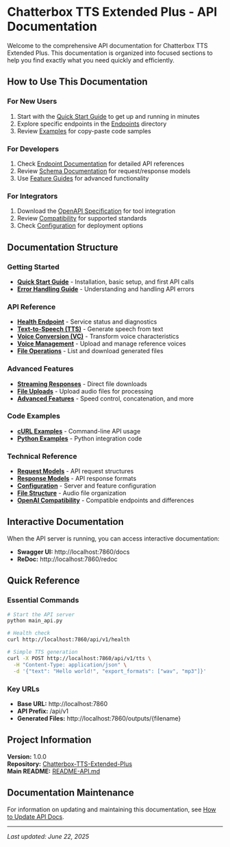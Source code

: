# Chatterbox TTS Extended Plus - API Documentation

Welcome to the comprehensive API documentation for Chatterbox TTS Extended Plus. This documentation is organized into focused sections to help you find exactly what you need quickly and efficiently.

## How to Use This Documentation

### For New Users
1. Start with the [Quick Start Guide](quick-start.md) to get up and running in minutes
2. Explore specific endpoints in the [Endpoints](endpoints/) directory
3. Review [Examples](schemas/examples/) for copy-paste code samples

### For Developers
1. Check [Endpoint Documentation](endpoints/) for detailed API references
2. Review [Schema Documentation](schemas/) for request/response models
3. Use [Feature Guides](guides/) for advanced functionality

### For Integrators
1. Download the [OpenAPI Specification](openapi.yaml) for tool integration
2. Review [Compatibility](reference/compatibility.md) for supported standards
3. Check [Configuration](reference/configuration.md) for deployment options

## Documentation Structure

### Getting Started
- **[Quick Start Guide](quick-start.md)** - Installation, basic setup, and first API calls
- **[Error Handling Guide](guides/error-handling.md)** - Understanding and handling API errors

### API Reference
- **[Health Endpoint](endpoints/health.md)** - Service status and diagnostics
- **[Text-to-Speech (TTS)](endpoints/tts.md)** - Generate speech from text
- **[Voice Conversion (VC)](endpoints/voice-conversion.md)** - Transform voice characteristics
- **[Voice Management](endpoints/voice-management.md)** - Upload and manage reference voices
- **[File Operations](endpoints/file-operations.md)** - List and download generated files

### Advanced Features
- **[Streaming Responses](guides/streaming-responses.md)** - Direct file downloads
- **[File Uploads](guides/file-uploads.md)** - Upload audio files for processing
- **[Advanced Features](guides/advanced-features.md)** - Speed control, concatenation, and more

### Code Examples
- **[cURL Examples](schemas/examples/curl-examples.md)** - Command-line API usage
- **[Python Examples](schemas/examples/python-examples.md)** - Python integration code

### Technical Reference
- **[Request Models](schemas/request-models.md)** - API request structures
- **[Response Models](schemas/response-models.md)** - API response formats
- **[Configuration](reference/configuration.md)** - Server and feature configuration
- **[File Structure](reference/file-structure.md)** - Audio file organization
- **[OpenAI Compatibility](reference/compatibility.md)** - Compatible endpoints and differences

## Interactive Documentation

When the API server is running, you can access interactive documentation:
- **Swagger UI:** http://localhost:7860/docs
- **ReDoc:** http://localhost:7860/redoc

## Quick Reference

### Essential Commands
```bash
# Start the API server
python main_api.py

# Health check
curl http://localhost:7860/api/v1/health

# Simple TTS generation
curl -X POST http://localhost:7860/api/v1/tts \
  -H "Content-Type: application/json" \
  -d '{"text": "Hello world!", "export_formats": ["wav", "mp3"]}'
```

### Key URLs
- **Base URL:** http://localhost:7860
- **API Prefix:** /api/v1
- **Generated Files:** http://localhost:7860/outputs/{filename}

## Project Information

**Version:** 1.0.0  
**Repository:** [Chatterbox-TTS-Extended-Plus](../../)  
**Main README:** [README-API.md](../../README-API.md)

## Documentation Maintenance

For information on updating and maintaining this documentation, see [How to Update API Docs](how-to-update-api-docs.md).

---

*Last updated: June 22, 2025*
